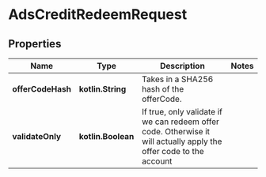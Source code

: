 
# AdsCreditRedeemRequest

## Properties
Name | Type | Description | Notes
------------ | ------------- | ------------- | -------------
**offerCodeHash** | **kotlin.String** | Takes in a SHA256 hash of the offerCode. | 
**validateOnly** | **kotlin.Boolean** | If true, only validate if we can redeem offer code. Otherwise it will actually apply the offer code to the account | 



